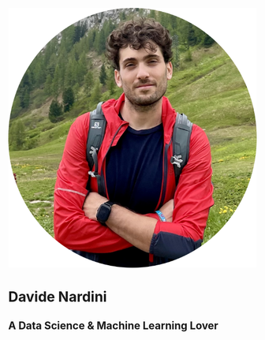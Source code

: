 ![me](https://github.com/dnardini16/aDataSciencePortfolio/blob/main/avatar.png)

# Davide Nardini
## A Data Science & Machine Learning Lover